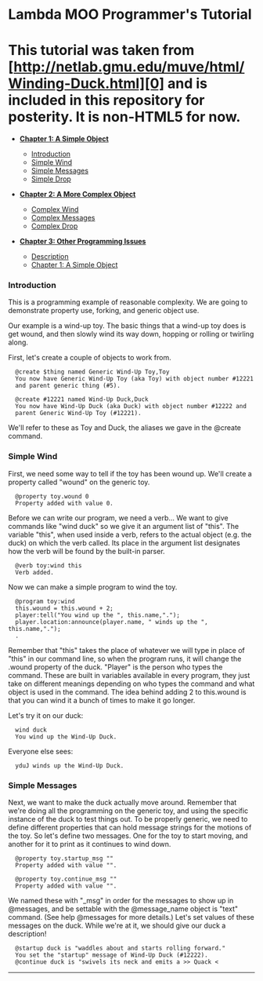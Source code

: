 # Lambda MOO Programmer's Tutorial

# This tutorial was taken from [http://netlab.gmu.edu/muve/html/Winding-Duck.html][0] and is included in this repository for posterity. It is non-HTML5 for now.

* [**Chapter 1: A Simple Object**][1]  
  * [Introduction][2]
  * [Simple Wind][3]
  * [Simple Messages][4]
  * [Simple Drop][5]
  
* [**Chapter 2: A More Complex Object**][6]  
  * [Complex Wind][7]
  * [Complex Messages][8]
  * [Complex Drop][9]
  
* [**Chapter 3: Other Programming Issues**][10]  
  * [Description][11]
  * [Chapter 1: A Simple Object][12]

### Introduction
This is a programming example of reasonable complexity. We are going to
demonstrate property use, forking, and generic object use.

Our example is a wind-up toy. The basic things that a wind-up toy does is get
wound, and then slowly wind its way down, hopping or rolling or twirling along.

First, let's create a couple of objects to work from.

    
      @create $thing named Generic Wind-Up Toy,Toy
      You now have Generic Wind-Up Toy (aka Toy) with object number #12221
      and parent generic thing (#5).
    
      @create #12221 named Wind-Up Duck,Duck
      You now have Wind-Up Duck (aka Duck) with object number #12222 and
      parent Generic Wind-Up Toy (#12221).
    

We'll refer to these as Toy and Duck, the aliases we gave in the @create
command.

### Simple Wind
First, we need some way to tell if the toy has been wound up. We'll create a
property called "wound" on the generic toy.

    
      @property toy.wound 0
      Property added with value 0.
    

Before we can write our program, we need a verb... We want to give commands
like "wind duck" so we give it an argument list of "this". The variable
"this", when used inside a verb, refers to the actual object (e.g. the duck) on
which the verb called. Its place in the argument list designates how the verb
will be found by the built-in parser.

    
      @verb toy:wind this
      Verb added.
    

Now we can make a simple program to wind the toy.

    
      @program toy:wind
      this.wound = this.wound + 2;
      player:tell("You wind up the ", this.name,".");
      player.location:announce(player.name, " winds up the ", this.name,".");
      .
    

Remember that "this" takes the place of whatever we will type in place of
"this" in our command line, so when the program runs, it will change the .wound
property of the duck. "Player" is the person who types the command. These are
built in variables available in every program, they just take on different
meanings depending on who types the command and what object is used in the
command. The idea behind adding 2 to this.wound is that you can wind it a
bunch of times to make it go longer.

Let's try it on our duck:

    
      wind duck
      You wind up the Wind-Up Duck.
    

Everyone else sees:

    
      yduJ winds up the Wind-Up Duck.
    

### Simple Messages
Next, we want to make the duck actually move around. Remember that we're doing
all the programming on the generic toy, and using the specific instance of the
duck to test things out. To be properly generic, we need to define different
properties that can hold message strings for the motions of the toy. So let's
define two messages. One for the toy to start moving, and another for it to
print as it continues to wind down.

    
      @property toy.startup_msg ""
      Property added with value "".
    
      @property toy.continue_msg ""
      Property added with value "".
    

We named these with "\_msg" in order for the messages to show up in @messages,
and be settable with the @message\_name object is "text" command. (See help
@messages for more details.) Let's set values of these messages on the duck.
While we're at it, we should give our duck a description!

    
      @startup duck is "waddles about and starts rolling forward."
      You set the "startup" message of Wind-Up Duck (#12222).
      @continue duck is "swivels its neck and emits a >> Quack <



[0]: http://netlab.gmu.edu/muve/html/Winding-Duck.html
[1]: #A1
[2]: #A1.1
[3]: #A1.2
[4]: #A1.3
[5]: #A1.4
[6]: #A2
[7]: #A2.1
[8]: #A2.2
[9]: #A2.3
[10]: #A3
[11]: #A3.1
[12]: #A3.2>Permissions</a>
    </UL>
</UL>

<HR>
<H2><A NAME=